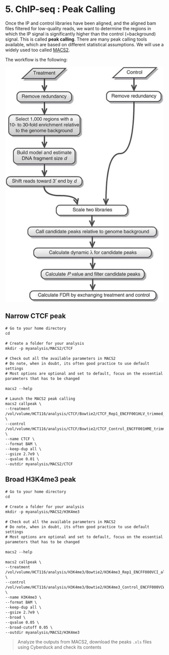 # 5. ChIP-seq : Peak Calling

Once the IP and control libraries have been aligned, and the aligned bam files filtered for low-quality reads, we want to determine the regions in which the IP signal is significantly higher than the control (=background) signal. This is called **peak calling**. There are many peak calling tools available, which are based on different statistical assumptions. We will use a widely used too called [MACS2](https://github.com/jsh58/MACS).

The workflow is the following:

![Workflow macs2](./macs_workflow.png)

## Narrow CTCF peak

```
# Go to your home directory
cd 

# Create a folder for your analysis
mkdir -p myanalysis/MACS2/CTCF

# Check out all the available parameters in MACS2
# Do note, when in doubt, its often good practice to use default settings
# Most options are optional and set to default, focus on the essential parameters that has to be changed

macs2 --help

# Launch the MACS2 peak calling
macs2 callpeak \
--treatment /vol/volume/HCT116/analysis/CTCF/Bowtie2/CTCF_Rep1_ENCFF001HLV_trimmed_aligned_filt_sort_nodup.bam \
--control /vol/volume/HCT116/analysis/CTCF/Bowtie2/CTCF_Control_ENCFF001HME_trimmed_aligned_filt_sort_nodup.bam \
--name CTCF \
--format BAM \
--keep-dup all \
--gsize 2.7e9 \
--qvalue 0.01 \
--outdir myanalysis/MACS2/CTCF
```

## Broad H3K4me3 peak

```
# Go to your home directory
cd 

# Create a folder for your analysis
mkdir -p myanalysis/MACS2/H3K4me3

# Check out all the available parameters in MACS2
# Do note, when in doubt, its often good practice to use default settings
# Most options are optional and set to default, focus on the essential parameters that has to be changed

macs2 --help

macs2 callpeak \
--treatment /vol/volume/HCT116/analysis/H3K4me3/Bowtie2/H3K4me3_Rep1_ENCFF000VCI_aligned_filt_sort_nodup.bam \
--control /vol/volume/HCT116/analysis/H3K4me3/Bowtie2/H3K4me3_Control_ENCFF000VCW_aligned_filt_sort_nodup.bam \
--name H3K4me3 \
--format BAM \
--keep-dup all \
--gsize 2.7e9 \
--broad \
--qvalue 0.05 \
--broad-cutoff 0.05 \
--outdir myanalysis/MACS2/H3K4me3

```

> Analyze the outputs from MACS2, download the peaks `.xls` files using Cyberduck and check its contents
